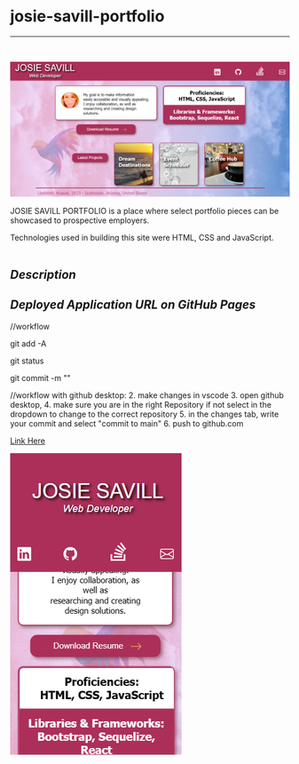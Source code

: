 # josie-savill-portfolio

---
<br>

![Desktop Img](./assets/portfolio-desktop-view.png) 

 JOSIE SAVILL PORTFOLIO is a place where select portfolio pieces can be showcased to prospective employers.
 
Technologies used in building this site were HTML, CSS and JavaScript.  
<br>

## *Description* 

## *Deployed Application URL on GitHub Pages*

//workflow

git add -A

git status

git commit -m ""

//workflow with github desktop:
2. make changes in vscode
3. open github desktop, 
4. make sure you are in the right Repository if not select 
in the dropdown to change to the correct repository
5. in the changes tab, write your commit and select "commit to main"
6. push to github.com



[Link Here](https://josiesavill.github.io/josie-savill-portfolio/)  

![Mobile Img](./assets/portfolio-mobile-view.png) 